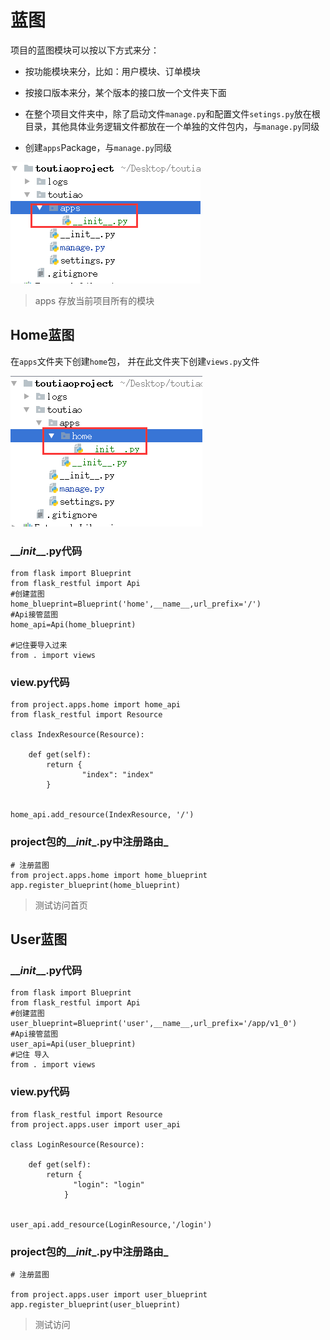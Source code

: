 # 蓝图

项目的蓝图模块可以按以下方式来分：

* 按功能模块来分，比如：用户模块、订单模块
* 按接口版本来分，某个版本的接口放一个文件夹下面

* 在整个项目文件夹中，除了启动文件`manage.py`和配置文件`setings.py`放在根目录，其他具体业务逻辑文件都放在一个单独的文件包内，与`manage.py`同级

* 创建`apps`Package，与`manage.py`同级

![](/assets/project.png)

> apps 存放当前项目所有的模块

## Home蓝图

在`apps`文件夹下创建`home`包， 并在此文件夹下创建`views.py`文件

![](/assets/home蓝图.png)

### \_\__init_\_\_.py代码

```
from flask import Blueprint
from flask_restful import Api
#创建蓝图
home_blueprint=Blueprint('home',__name__,url_prefix='/')
#Api接管蓝图
home_api=Api(home_blueprint)

#记住要导入过来
from . import views
```

### view.py代码

```
from project.apps.home import home_api
from flask_restful import Resource

class IndexResource(Resource):

    def get(self):
        return {
                "index": "index"
        }


home_api.add_resource(IndexResource, '/')
```

### project包的\_\__init_\_.py中注册路由\_

```
# 注册蓝图
from project.apps.home import home_blueprint
app.register_blueprint(home_blueprint)
```

> 测试访问首页

## User蓝图

### \_\__init_\_\_.py代码

```
from flask import Blueprint
from flask_restful import Api
#创建蓝图
user_blueprint=Blueprint('user',__name__,url_prefix='/app/v1_0')
#Api接管蓝图
user_api=Api(user_blueprint)
#记住 导入
from . import views
```

### view.py代码

```
from flask_restful import Resource
from project.apps.user import user_api

class LoginResource(Resource):

    def get(self):
        return {
              "login": "login"
            }


user_api.add_resource(LoginResource,'/login')
```

### project包的\_\__init_\_.py中注册路由\_

```
# 注册蓝图

from project.apps.user import user_blueprint
app.register_blueprint(user_blueprint)
```

> 测试访问



